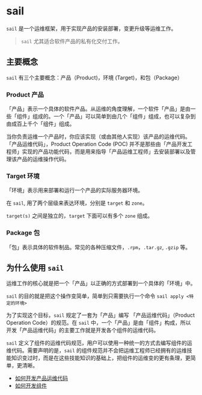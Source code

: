# sail

`sail` 是一个运维框架，用于实现产品的安装部署，变更升级等运维工作。

> `sail` 尤其适合软件产品的私有化交付工作。

## 主要概念

`sail` 有三个主要概念：产品（Product)，环境 (Target)，和包（Package）

### Product 产品

「产品」表示一个具体的软件产品。从运维的角度理解，一个软件「产品」是由一些「组件」组成的。一个「产品」可以简单到由几个「组件」组成，也可以复杂到由成百上千个「组件」组成。

当你负责运维一个产品时，你应该实现（或由其他人实现）该产品的运维代码。「产品运维代码」，Product Operation Code (POC) 并不是那些由「产品开发工程师」实现的产品功能代码，而是用来指导「产品运维工程师」去安装部署以及管理该产品的运维操作代码。

### Target 环境

「环境」表示用来部署和运行一个产品的实际服务器环境。

在 `sail`, 用了两个层级来表达环境，分别是 `target` 和 `zone`。

`target(s)` 之间是独立的，`target` 下面可以有多个 `zone` 组成。

### Package 包

「包」表示具体的软件制品。常见的各种压缩文件，`.rpm`，`.tar.gz`, `.gzip` 等。

## 为什么使用 `sail`

运维工作的核心就是把一个「产品」以正确的方式部署到一个具体的「环境」中。

`sail` 的目的就是把这个操作变简单，简单到只需要执行一个命令 `sail apply <特定的环境>`

为了实现这个目标，`sail` 规定了一套为「产品」编写 「产品运维代码」（Product Operation Code）的规范。在 `sail` 中，一个「产品」是由「组件」构成，所以开发「产品运维代码」的主要工作就是开发各个组件的运维代码。

`sail` 定义了组件的运维代码规范，用户可以使用一种统一的方式去编写组件的运维代码。需要声明的是，`sail` 的组件规范并不会把运维工程师已经拥有的运维技能知识变过时，而是在这些技能知识的基础上，把组件的运维变的更有条理，更简单，更清晰。

- [如何开发产品运维代码](./zh/product.md)
- [如何开发组件](./zh/component.md)
